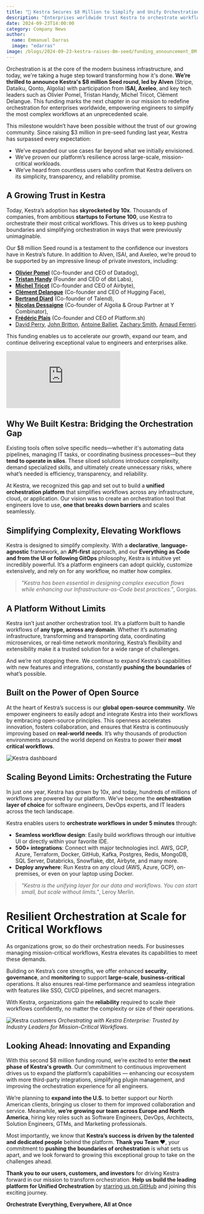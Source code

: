 ```yaml
---
title: "🚀 Kestra Secures $8 Million to Simplify and Unify Orchestration for All Engineers"
description: "Enterprises worldwide trust Kestra to orchestrate workflows at any scale, and today, we are proud to announce our seed round, a testament to the strong adoption and confidence in our platform’s ability to power critical operations across industries."
date: 2024-09-23T14:00:00
category: Company News
author:
  name: Emmanuel Darras
  image: "edarras"
image: /blogs/2024-09-23-kestra-raises-8m-seed/funding_announcement_8M.jpg
---
```


Orchestration is at the core of the modern business infrastructure, and today, we're taking a huge step toward transforming how it's done. **We’re thrilled to announce Kestra's $8 million Seed round, led by Alven** (Stripe, Dataiku, Qonto, Algolia) with participation from I**SAI, Axeleo**, and key tech leaders such as Olivier Pomel, Tristan Handy, Michel Tricot, Clément Delangue. This funding marks the next chapter in our mission to redefine orchestration for enterprises worldwide, empowering engineers to simplify the most complex workflows at an unprecedented scale.

This milestone wouldn’t have been possible without the trust of our growing community. Since raising $3 million in pre-seed funding last year, Kestra has surpassed every expectation:

- We’ve expanded our use cases far beyond what we initially envisioned.
- We’ve proven our platform’s resilience across large-scale, mission-critical workloads.
- We’ve heard from countless users who confirm that Kestra delivers on its simplicity, transparency, and reliability promise.

## A Growing Trust in Kestra

Today, Kestra’s adoption has **skyrocketed by 10x**. Thousands of companies, from ambitious **startups to Fortune 100**, use Kestra to orchestrate their most critical workflows. This drives us to keep pushing boundaries and simplifying orchestration in ways that were previously unimaginable.

Our $8 million Seed round is a testament to the confidence our investors have in Kestra’s future. In addition to Alven, ISAI, and Axeleo, we’re proud to be supported by an impressive lineup of private investors, including:

- [**Olivier Pomel**](https://www.linkedin.com/in/olivierpomel/) (Co-founder and CEO of Datadog),
- [**Tristan Handy**](https://www.linkedin.com/in/tristanhandy) (Founder and CEO of dbt Labs),
- [**Michel Tricot**](https://www.linkedin.com/in/micheltricot/) (Co-founder and CEO of Airbyte),
- [**Clément Delangue**](https://www.linkedin.com/in/clementdelangue) (Co-founder and CEO of Hugging Face),
- [**Bertrand Diard**](https://www.linkedin.com/in/bertranddiard) (Co-founder of Talend),
- [**Nicolas Dessaigne**](https://www.linkedin.com/in/nicolasdessaigne/) (Co-founder of Algolia & Group Partner at Y Combinator),
- [**Frédéric Plais**](https://www.linkedin.com/in/fplais/) (Co-founder and CEO of Platform.sh)
- [David Perry](https://www.linkedin.com/in/david-perry-8ab707/), [John Britton](https://www.linkedin.com/in/johndbritton/), [Antoine Balliet](https://www.linkedin.com/in/antoineballiet/), [Zachary Smith](https://www.linkedin.com/in/zsmith/), [Arnaud Ferreri](https://www.linkedin.com/in/arnaudferreri/).


This funding enables us to accelerate our growth, expand our team, and continue delivering exceptional value to engineers and enterprises alike.

<div class="video-container">
<iframe src="https://www.youtube.com/embed/kf1kSEyjErA?si=fuD04NhbaR4OvlVH" title="YouTube video player" frameborder="0" allow="accelerometer; autoplay; clipboard-write; encrypted-media; gyroscope; picture-in-picture; web-share" referrerpolicy="strict-origin-when-cross-origin" allowfullscreen></iframe>
</div>

## Why We Built Kestra: Bridging the Orchestration Gap

Existing tools often solve specific needs—whether it's automating data pipelines, managing IT tasks, or coordinating business processes—but they **tend to operate in silos**. These siloed solutions introduce complexity, demand specialized skills, and ultimately create unnecessary risks, where what’s needed is efficiency, transparency, and reliability.

At Kestra, we recognized this gap and set out to build a **unified orchestration platform** that simplifies workflows across any infrastructure, cloud, or application. Our vision was to create an orchestration tool that engineers love to use, **one that breaks down barriers** and scales seamlessly.

## Simplifying Complexity, Elevating Workflows

Kestra is designed to simplify complexity. With a **declarative**, **language-agnostic** framework, an **API-first** approach, and our **Everything as Code and from the UI or following GitOps** philosophy, Kestra is intuitive yet incredibly powerful. It’s a platform engineers can adopt quickly, customize extensively, and rely on for any workflow, no matter how complex.

> _"Kestra has been essential in designing complex execution flows while enhancing our Infrastructure-as-Code best practices."_, Gorgias.

## A Platform Without Limits

Kestra isn’t just another orchestration tool. It’s a platform built to handle workflows of **any type, across any domain**. Whether it’s automating infrastructure, transforming and transporting data, coordinating microservices, or real-time network monitoring, Kestra’s flexibility and extensibility make it a trusted solution for a wide range of challenges.


And we’re not stopping there. We continue to expand Kestra’s capabilities with new features and integrations, constantly **pushing the boundaries** of what’s possible.

## Built on the Power of Open Source

At the heart of Kestra’s success is our **global open-source community**. We empower engineers to easily adopt and integrate Kestra into their workflows by embracing open-source principles. This openness accelerates innovation, fosters collaboration, and ensures that Kestra is continuously improving based on **real-world needs**. It’s why thousands of production environments around the world depend on Kestra to power their **most critical workflows**.

![Kestra dashboard](/blogs/2024-09-23-kestra-raises-8m-seed/dashboard.jpg)

## Scaling Beyond Limits: Orchestrating the Future

In just one year, Kestra has grown by 10x, and today, hundreds of millions of workflows are powered by our platform. We’ve become the **orchestration layer of choice** for software engineers, DevOps experts, and IT leaders across the tech landscape.

Kestra enables users to **orchestrate workflows in under 5 minutes** through:

- **Seamless workflow design**: Easily build workflows through our intuitive UI or directly within your favorite IDE.
- **500+ integrations**: Connect with major technologies incl. AWS, GCP, Azure, Terraform, Docker, GitHub, Kafka, Postgres, Redis, MongoDB, SQL Server, Databricks, Snowflake, dbt, Airbyte, and many more.
- **Deploy anywhere**: Run Kestra on any cloud (AWS, Azure, GCP), on-premises, or even on your laptop using Docker.


> _"Kestra is the unifying layer for our data and workflows. You can start small, but scale without limits."_, Leroy Merlin.

# Resilient Orchestration at Scale for Critical Workflows

As organizations grow, so do their orchestration needs. For businesses managing mission-critical workflows, Kestra elevates its capabilities to meet these demands.

Building on Kestra’s core strengths, we offer enhanced **security**, **governance**, and **monitoring** to support **large-scale**, **business-critical** operations. It also ensures real-time performance and seamless integration with features like SSO, CI/CD pipelines, and secret managers.

With Kestra, organizations gain the **reliability** required to scale their workflows confidently, no matter the complexity or size of their operations.

![Kestra customers](/blogs/2024-09-23-kestra-raises-8m-seed/customers.jpg)
*Orchestrating with Kestra Enterprise: Trusted by Industry Leaders for Mission-Critical Workflows.*

## Looking Ahead: Innovating and Expanding

With this second $8 million funding round, we’re excited to enter **the next phase of Kestra's growth**. Our commitment to continuous improvement drives us to expand the platform’s capabilities — enhancing our ecosystem with more third-party integrations, simplifying plugin management, and improving the orchestration experience for all engineers.


We’re planning to **expand into the U.S.** to better support our North American clients, bringing us closer to them for improved collaboration and service. Meanwhile, **we’re growing our team across Europe and North America**, hiring key roles such as Software Engineers, DevOps, Architects, Solution Engineers, GTMs, and Marketing professionals.

Most importantly, we know that **Kestra’s success is driven by the talented and dedicated people** behind the platform. **Thank you Team ❤️**, your commitment to **pushing the boundaries of orchestration** is what sets us apart, and we look forward to growing this exceptional group to take on the challenges ahead.

**Thank you to our users, customers, and investors** for driving Kestra forward in our mission to transform orchestration. **Help us build the leading platform for Unified Orchestration** by [starring us on GitHub](https://github.com/kestra-io/kestra) and joining this exciting journey.

**Orchestrate Everything, Everywhere, All at Once**
